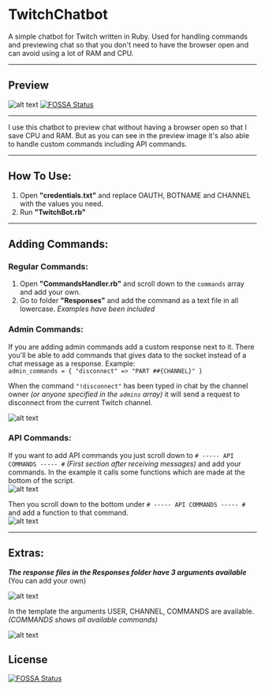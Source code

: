 # TwitchChatbot
A simple chatbot for Twitch written in Ruby. Used for handling commands and previewing chat so that you don't need to have the browser open and can avoid using a lot of RAM and CPU.

----

## Preview
![alt text](https://i.imgur.com/QOuqtfS.png "Preview of the chat bot")
[![FOSSA Status](https://app.fossa.io/api/projects/git%2Bgithub.com%2FBenTearzz%2FRubyTwitchChatbot.svg?type=shield)](https://app.fossa.io/projects/git%2Bgithub.com%2FBenTearzz%2FRubyTwitchChatbot?ref=badge_shield)

----

I use this chatbot to preview chat without having a browser open so that I save CPU and RAM.
But as you can see in the preview image it's also able to handle custom commands including API commands.

----

## How To Use:  
1. Open **"credentials.txt"** and replace OAUTH, BOTNAME and CHANNEL with the values you need.
2. Run **"TwitchBot.rb"**

----  

## **Adding Commands:**  
### **Regular Commands:**  
1. Open **"CommandsHandler.rb"** and scroll down to the `commands` array and add your own.
2. Go to folder **"Responses"** and add the command as a text file in all lowercase. _Examples have been included_  

### **Admin Commands:**  
If you are adding admin commands add a custom response next to it. There you'll be able to add commands that gives data to the socket instead of a chat message as a response. Example:  
    `admin_commands = {
		"disconnect" => "PART ##{CHANNEL}"
		}`  
  
When the command `"!disconnect"` has been typed in chat by the channel owner _(or anyone specified in the `admins` array)_ it will send a request to disconnect from the current Twitch channel.   
  
![alt text](https://i.imgur.com/iYtSvaG.png "Prefix, commands and admin commands")  
  
### **API Commands:**  
If you want to add API commands you just scroll down to `# ----- API COMMANDS ----- #` _(First section after receiving messages)_ and add your commands. In the example it calls some functions which are made at the bottom of the script.  
![alt text](https://i.imgur.com/CBF7vYf.png "Right after the received messages section")  
  
Then you scroll down to the bottom under `# ----- API COMMANDS ----- #` and add a function to that command.  
![alt text](https://i.imgur.com/xejccqp.png "Here you add your dedicated function for the API command")  

----

## Extras:
_**The response files in the Responses folder have 3 arguments available**_ (You can add your own)  

![alt text](https://i.imgur.com/Pb6JPz8.png "Preview of command arguments")

In the template the arguments USER, CHANNEL, COMMANDS are available. _(COMMANDS shows all available commands)_  
  
![alt text](https://i.imgur.com/7oRcLvw.png "Here you can add your replacements")  


## License
[![FOSSA Status](https://app.fossa.io/api/projects/git%2Bgithub.com%2FBenTearzz%2FRubyTwitchChatbot.svg?type=large)](https://app.fossa.io/projects/git%2Bgithub.com%2FBenTearzz%2FRubyTwitchChatbot?ref=badge_large)